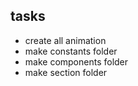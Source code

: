 ## tasks

- create all animation
- make constants folder
- make components folder
- make section folder